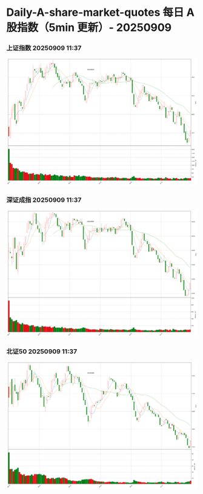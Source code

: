 
# Daily-A-share-market-quotes 每日 A 股指数（5min 更新）- 20250909

### 上证指数 20250909 11:37
![](./fig/2025/9/20250909-sh000001.png)

### 深证成指 20250909 11:37
![](./fig/2025/9/20250909-sz399001.png)

### 北证50 20250909 11:37
![](./fig/2025/9/20250909-bj899050.png)
